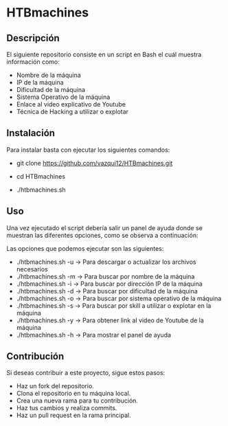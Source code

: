 # HTBmachines

## Descripción

El siguiente repositorio consiste en un script en Bash el cuál muestra información como:
- Nombre de la máquina
- IP de la máquina
- Dificultad de la máquina
- Sistema Operativo de la máquina
- Enlace al video explicativo de Youtube
- Técnica de Hacking a utilizar o explotar

## Instalación

Para instalar basta con ejecutar los siguientes comandos:

- git clone https://github.com/vazqui12/HTBmachines.git

- cd HTBmachines

- ./htbmachines.sh

## Uso
Una vez ejecutado el script debería salir un panel de ayuda donde se muestran las diferentes opciones, como se observa a continuación:

Las opciones que podemos ejecutar son las siguientes:
- ./htbmachines.sh -u    ->   Para descargar o actualizar los archivos necesarios
- ./htbmachines.sh -m    ->   Para buscar por nombre de la máquina 
- ./htbmachines.sh -i    ->   Para buscar por dirección IP de la máquina
- ./htbmachines.sh -d    ->   Para buscar por dificultad de la máquina
- ./htbmachines.sh -o    ->   Para buscar por sistema operativo de la máquina
- ./htbmachines.sh -s    ->   Para buscar por skill a utilizar o explotar en la máquina
- ./htbmachines.sh -y    ->   Para obtener link al video de Youtube de la máquina
- ./htbmachines.sh -h    ->   Para mostrar el panel de ayuda 

## Contribución

Si deseas contribuir a este proyecto, sigue estos pasos: 

- Haz un fork del repositorio. 
- Clona el repositorio en tu máquina local.
- Crea una nueva rama para tu contribución. 
- Haz tus cambios y realiza commits. 
- Haz un pull request en la rama principal.


